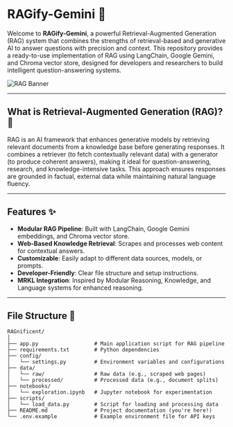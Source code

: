 # RAGify-Gemini 🚀

Welcome to **RAGify-Gemini**, a powerful Retrieval-Augmented Generation (RAG) system that combines the strengths of retrieval-based and generative AI to answer questions with precision and context. This repository provides a ready-to-use implementation of RAG using LangChain, Google Gemini, and Chroma vector store, designed for developers and researchers to build intelligent question-answering systems.

![RAG Banner](https://via.placeholder.com/1200x200.png?text=RAGnificent+Banner) <!-- Replace with your custom banner -->

---

## What is Retrieval-Augmented Generation (RAG)? 🧠

RAG is an AI framework that enhances generative models by retrieving relevant documents from a knowledge base before generating responses. It combines a retriever (to fetch contextually relevant data) with a generator (to produce coherent answers), making it ideal for question-answering, research, and knowledge-intensive tasks. This approach ensures responses are grounded in factual, external data while maintaining natural language fluency.

---

## Features ✨
- **Modular RAG Pipeline**: Built with LangChain, Google Gemini embeddings, and Chroma vector store.
- **Web-Based Knowledge Retrieval**: Scrapes and processes web content for contextual answers.
- **Customizable**: Easily adapt to different data sources, models, or prompts.
- **Developer-Friendly**: Clear file structure and setup instructions.
- **MRKL Integration**: Inspired by Modular Reasoning, Knowledge, and Language systems for enhanced reasoning.

---

## File Structure 📂

```plaintext
RAGnificent/
│
├── app.py                  # Main application script for RAG pipeline
├── requirements.txt        # Python dependencies
├── config/
│   └── settings.py         # Environment variables and configurations
├── data/
│   └── raw/                # Raw data (e.g., scraped web pages)
│   └── processed/          # Processed data (e.g., document splits)
├── notebooks/
│   └── exploration.ipynb   # Jupyter notebook for experimentation
├── scripts/
│   └── load_data.py        # Script for loading and processing data
├── README.md               # Project documentation (you're here!)
└── .env.example            # Example environment file for API keys
